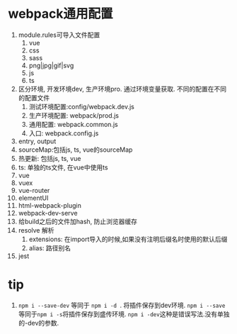 # webpack通用配置

1. module.rules可导入文件配置
    1. vue
    2. css
    3. sass
    4. png|jpg|gif|svg
    5. js
    6. ts
2. 区分环境, 开发环境dev, 生产环境pro. 通过环境变量获取. 不同的配置在不同的配置文件
    1. 测试环境配置:config/webpack.dev.js 
    2. 生产环境配置: webpack/prod.js
    3. 通用配置: webpack.common.js
    4. 入口: webpack.config.js
3. entry, output
4. sourceMap:包括js, ts, vue的sourceMap
5. 热更新: 包括js, ts, vue
6. ts: 单独的ts文件, 在vue中使用ts
7. vue
8. vuex
9. vue-router
10. elementUI
11. html-webpack-plugin
12. webpack-dev-serve
13. 给build之后的文件加hash, 防止浏览器缓存
14. resolve 解析
    1. extensions: 在import导入的时候,如果没有注明后缀名时使用的默认后缀
    2. alias: 路径别名
15. jest



# tip

1. `npm i --save-dev` 等同于 `npm i -d `. 将插件保存到dev环境. `npm i --save`等同于`npm i -s`将插件保存到盛传环境. `npm i -dev`这种是错误写法.没有单独的-dev的参数.


